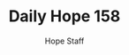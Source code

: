 ---
image: /assets/img/daily-hope-default-artwork.png
title: Daily Hope 158
number: 158
categories:
  - Daily Hope
author: Hope Staff
notes: Daily Hope 158
embed: >-
  <iframe style="border-radius:12px" src="https://open.spotify.com/embed/episode/1uClZKqJjjkIDOnysMscmU?utm_source=generator" width="100%" height="152" frameBorder="0" allowfullscreen="" allow="autoplay; clipboard-write; encrypted-media; fullscreen; picture-in-picture" loading="lazy"></iframe>
---